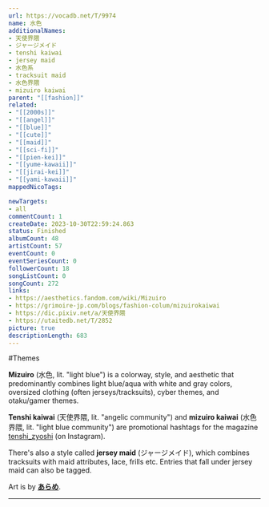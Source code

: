 ```yaml
---
url: https://vocadb.net/T/9974
name: 水色
additionalNames: 
- 天使界隈
- ジャージメイド
- tenshi kaiwai
- jersey maid
- 水色系
- tracksuit maid
- 水色界隈
- mizuiro kaiwai
parent: "[[fashion]]"
related:
- "[[2000s]]"
- "[[angel]]"
- "[[blue]]"
- "[[cute]]"
- "[[maid]]"
- "[[sci-fi]]"
- "[[pien-kei]]"
- "[[yume-kawaii]]"
- "[[jirai-kei]]"
- "[[yami-kawaii]]"
mappedNicoTags:

newTargets:
- all
commentCount: 1
createDate: 2023-10-30T22:59:24.863
status: Finished
albumCount: 48
artistCount: 57
eventCount: 0
eventSeriesCount: 0
followerCount: 18
songListCount: 0
songCount: 272
links: 
- https://aesthetics.fandom.com/wiki/Mizuiro
- https://grimoire-jp.com/blogs/fashion-colum/mizuirokaiwai
- https://dic.pixiv.net/a/天使界隈
- https://utaitedb.net/T/2852
picture: true
descriptionLength: 683
---
```


#Themes

**Mizuiro** (水色, lit. "light blue") is a colorway, style, and aesthetic that predominantly combines light blue/aqua with white and gray colors, oversized clothing (often jerseys/tracksuits), cyber themes, and otaku/gamer themes.

**Tenshi kaiwai** (天使界隈, lit. "angelic community") and **mizuiro kaiwai** (水色界隈, lit. "light blue community") are promotional hashtags for the magazine [tenshi_zyoshi](https://www.instagram.com/tenshi_zyoshi) (on Instagram).

There's also a style called **jersey maid** (ジャージメイド), which combines tracksuits with maid attributes, lace, frills etc. Entries that fall under jersey maid can also be tagged.

Art is by [**あらめ**](https://piapro.jp/aramedraw).

---

